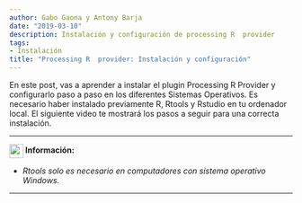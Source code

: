 ```yaml
---
author: Gabo Gaona y Antony Barja
date: "2019-03-10"
description: Instalación y configuración de processing R  provider
tags:
- Instalación
title: "Processing R  provider: Instalación y configuración"
---
```


En este post, vas a aprender a instalar el plugin Processing R Provider y configurarlo paso a paso en los diferentes Sistemas Operativos. Es necesario haber instalado previamente R, Rtools y Rstudio en tu ordenador local. El siguiente video te mostrará los pasos a seguir para una correcta instalación.

---
<img src="https://user-images.githubusercontent.com/23284899/151858857-e98d6216-73be-4ffd-a95e-0b93fedbc0df.png" width="25px" align="center"><b> Información:</b>
- *Rtools solo es necesario en computadores con sistema operativo Windows.*
---
